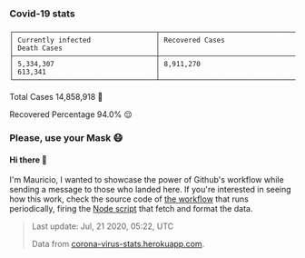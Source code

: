 
### Covid-19 stats

```
┌───────────────────────────────────┬───────────────────────────────────┬───────────────────────────────────┐
│ Currently infected                │ Recovered Cases                   │ Death Cases                       │
├───────────────────────────────────┼───────────────────────────────────┼───────────────────────────────────┤
│ 5,334,307                         │ 8,911,270                         │ 613,341                           │
└───────────────────────────────────┴───────────────────────────────────┴───────────────────────────────────┘
```

Total Cases 14,858,918 🦠

Recovered Percentage 94.0% 😌

### Please, use your Mask 😷

#### Hi there 👋
I'm Mauricio, I wanted to showcase the power of Github's workflow while sending a message to those who landed here.
If you're interested in seeing how this work, check the source code of [the workflow](https://github.com/mdottavio/mdottavio/blob/master/.github/workflows/updateReadme.yml) that runs periodically, firing
the [Node script](https://github.com/mdottavio/mdottavio/tree/covidstats) that fetch and format the data.

> Last update: Jul, 21 2020, 05:22, UTC
>
> Data from [corona-virus-stats.herokuapp.com](https://corona-virus-stats.herokuapp.com/api/v1/cases/general-stats).
